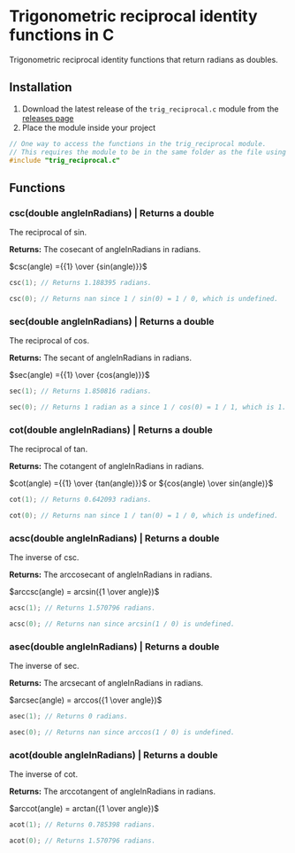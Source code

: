 # Trigonometric reciprocal identity functions in C

Trigonometric reciprocal identity functions that return radians as doubles.

## Installation

1. Download the latest release of the ```trig_reciprocal.c``` module from the [releases page](https://github.com/Synthird/trigonometric-reciprocal-identities/releases/latest)
2. Place the module inside your project

```C
// One way to access the functions in the trig_reciprocal module.
// This requires the module to be in the same folder as the file using this code.
#include "trig_reciprocal.c"
```

## Functions

### csc(double angleInRadians) | Returns a double

The reciprocal of sin.

**Returns:** The cosecant of angleInRadians in radians.

$csc(angle) ={{1} \over {sin(angle)}}$

```C
csc(1); // Returns 1.188395 radians.
```

```C
csc(0); // Returns nan since 1 / sin(0) = 1 / 0, which is undefined.
```

### sec(double angleInRadians) | Returns a double

The reciprocal of cos.

**Returns:** The secant of angleInRadians in radians.

$sec(angle) ={{1} \over {cos(angle)}}$

```C
sec(1); // Returns 1.850816 radians.
```

```C
sec(0); // Returns 1 radian as a since 1 / cos(0) = 1 / 1, which is 1.
```

### cot(double angleInRadians) | Returns a double

The reciprocal of tan.

**Returns:** The cotangent of angleInRadians in radians.

$cot(angle) ={{1} \over {tan(angle)}}$ or ${cos(angle) \over sin(angle)}$

```C
cot(1); // Returns 0.642093 radians.
```

```C
cot(0); // Returns nan since 1 / tan(0) = 1 / 0, which is undefined.
```

### acsc(double angleInRadians) | Returns a double

The inverse of csc.

**Returns:** The arccosecant of angleInRadians in radians.

$arccsc(angle) = arcsin({1 \over angle})$

```C
acsc(1); // Returns 1.570796 radians.
```

```C
acsc(0); // Returns nan since arcsin(1 / 0) is undefined.
```

### asec(double angleInRadians) | Returns a double

The inverse of sec.

**Returns:** The arcsecant of angleInRadians in radians.

$arcsec(angle) = arccos({1 \over angle})$

```C
asec(1); // Returns 0 radians.
```

```C
asec(0); // Returns nan since arccos(1 / 0) is undefined.
```

### acot(double angleInRadians) | Returns a double

The inverse of cot.

**Returns:** The arccotangent of angleInRadians in radians.

$arccot(angle) = arctan({1 \over angle})$

```C
acot(1); // Returns 0.785398 radians.
```

```C
acot(0); // Returns 1.570796 radians.
```
